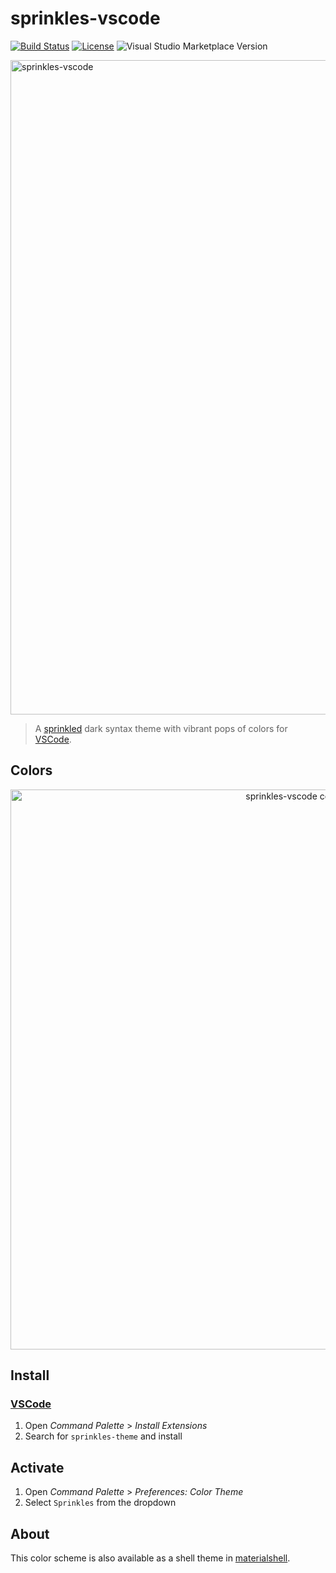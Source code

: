 # sprinkles-vscode

[![Build Status](https://img.shields.io/github/actions/workflow/status/carloscuesta/sprinkles-vscode/ci.yml?branch=master&style=flat-square)](https://github.com/carloscuesta/sprinkles-vscode/actions?query=workflow%3ACI+branch%3Amaster)
[![License](https://img.shields.io/github/license/carloscuesta/sprinkles-vscode?style=flat-square)](https://github.com/carloscuesta/sprinkles-vscode/blob/master/LICENSE)
![Visual Studio Marketplace Version](https://img.shields.io/visual-studio-marketplace/v/carloscuesta.sprinkles-vscode?style=flat-square)

<img src="https://user-images.githubusercontent.com/7629661/173159380-de9a964c-feda-463e-808c-229f52619b3a.png" alt="sprinkles-vscode" width="1047">

> A [sprinkled](https://en.wikipedia.org/wiki/Sprinkles) dark syntax theme with vibrant pops of colors for [VSCode](https://code.visualstudio.com).

## Colors

<p align="center">
    <img src="https://cloud.githubusercontent.com/assets/7629661/22863696/867da988-f145-11e6-9406-a47f099cdc42.png" width="896" alt="sprinkles-vscode colors">
</p>

## Install

### [VSCode](https://code.visualstudio.com)

1. Open _Command Palette_ > _Install Extensions_
2. Search for `sprinkles-theme` and install

## Activate

1. Open _Command Palette_ > _Preferences: Color Theme_
2. Select `Sprinkles` from the dropdown

## About

This color scheme is also available as a shell theme in [materialshell](https://github.com/carloscuesta/materialshell).
